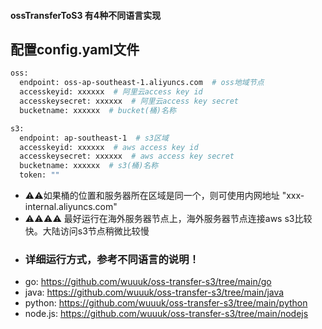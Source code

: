 #### ossTransferToS3 有4种不同语言实现

## 配置config.yaml文件
```bash
oss:
  endpoint: oss-ap-southeast-1.aliyuncs.com  # oss地域节点
  accesskeyid: xxxxxx  # 阿里云access key id
  accesskeysecret: xxxxxx  # 阿里云access key secret
  bucketname: xxxxxx  # bucket(桶)名称

s3:
  endpoint: ap-southeast-1  # s3区域
  accesskeyid: xxxxxx  # aws access key id
  accesskeysecret: xxxxxx  # aws access key secret
  bucketname: xxxxxx  # s3(桶)名称
  token: ""
```
+ ⚠️⚠️如果桶的位置和服务器所在区域是同一个，则可使用内网地址 "xxx-internal.aliyuncs.com"
+ ⚠️⚠️⚠️⚠️ 最好运行在海外服务器节点上，海外服务器节点连接aws s3比较快。大陆访问s3节点稍微比较慢

- ### 详细运行方式，参考不同语言的说明！
+ go: https://github.com/wuuuk/oss-transfer-s3/tree/main/go
+ java: https://github.com/wuuuk/oss-transfer-s3/tree/main/java
+ python: https://github.com/wuuuk/oss-transfer-s3/tree/main/python
+ node.js: https://github.com/wuuuk/oss-transfer-s3/tree/main/nodejs

